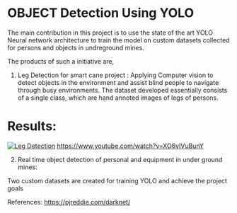 
# OBJECT Detection Using YOLO
The main contribution in this project is to use the state of the art YOLO Neural network architecture to train the model on custom datasets collected for persons and objects in undreground mines.

The products of such a initiative are,
1. Leg Detection for smart cane project : Applying Computer vision to detect objects in the environment and assist blind people to navigate through busy environments. The dataset developed essentially consists of a single class, which are hand annoted images of legs of persons.
# Results:
[![Leg Detection](http://img.youtube.com/vi/nX_inqaAzOI/0.jpg)](https://www.youtube.com/watch?v=XO6vIVuBunY)
https://www.youtube.com/watch?v=XO6vIVuBunY


2. Real time object detection of personal and equipment in under ground mines: 

Two custom datasets are created for training YOLO and achieve the project goals

References:
https://pjreddie.com/darknet/
